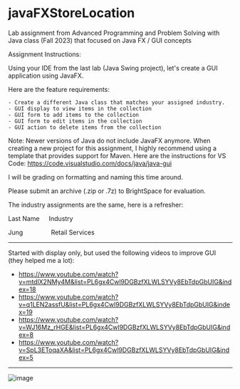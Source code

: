 # javaFXStoreLocation
Lab assignment from Advanced Programming and Problem Solving with Java class (Fall 2023) that focused on Java FX / GUI concepts 

Assignment Instructions:

Using your IDE from the last lab (Java Swing project), let's create a GUI application using JavaFX.


Here are the feature requirements:

    - Create a different Java class that matches your assigned industry. 
    - GUI display to view items in the collection
    - GUI form to add items to the collection
    - GUI form to edit items in the collection
    - GUI action to delete items from the collection

Note: Newer versions of Java do not include JavaFX anymore. When creating a new project for this assignment, I highly recommend using a template that provides support for Maven. Here are the instructions for VS Code: https://code.visualstudio.com/docs/java/java-gui


I will be grading on formatting and naming this time around.


Please submit an archive (.zip or .7z) to BrightSpace for evaluation.


The industry assignments are the same, here is a refresher:


Last Name   Industry


Jung         Retail Services


-----

Started with display only, but used the following videos to improve GUI (they helped me a lot):

- https://www.youtube.com/watch?v=mtdlX2NMy4M&list=PL6gx4Cwl9DGBzfXLWLSYVy8EbTdpGbUIG&index=18
- https://www.youtube.com/watch?v=q1LEN2assfU&list=PL6gx4Cwl9DGBzfXLWLSYVy8EbTdpGbUIG&index=19
- https://www.youtube.com/watch?v=WJ16Mz_rHGE&list=PL6gx4Cwl9DGBzfXLWLSYVy8EbTdpGbUIG&index=8
- https://www.youtube.com/watch?v=SpL3EToqaXA&list=PL6gx4Cwl9DGBzfXLWLSYVy8EbTdpGbUIG&index=5


-----

![image](https://github.com/jenniferjung2024/javaFXStoreLocation/assets/164530692/22b0aae7-7ddc-484c-89b7-c1ba9cf0bc70)



